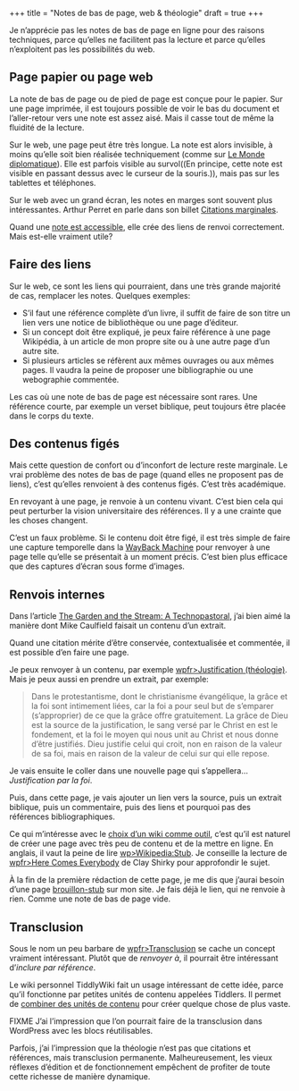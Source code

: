 +++
title = "Notes de bas de page, web & théologie"
draft = true
+++

Je n’apprécie pas les notes de bas de page en ligne pour des raisons
techniques, parce qu’elles ne facilitent pas la lecture et parce
qu’elles n’exploitent pas les possibilités du web.

## Page papier ou page web

La note de bas de page ou de pied de page est conçue pour le papier. Sur
une page imprimée, il est toujours possible de voir le bas du document
et l’aller-retour vers une note est assez aisé. Mais il casse tout de
même la fluidité de la lecture.

Sur le web, une page peut être très longue. La note est alors invisible,
à moins qu’elle soit bien réalisée techniquement (comme sur [Le Monde
diplomatique](https://www.monde-diplomatique.fr/)). Elle est
parfois visible au survol((En principe, cette note est visible en
passant dessus avec le curseur de la souris.)), mais pas sur les
tablettes et téléphones.

Sur le web avec un grand écran, les notes en marges sont souvent plus
intéressantes. Arthur Perret en parle dans son billet [Citations
marginales](https://www.arthurperret.fr/blog/2019-12-17-citations-marginales.html).

Quand une [note est
accessible](https://access42.net/comment-integrer-notes-bas-page-accessibles/),
elle crée des liens de renvoi correctement. Mais est-elle vraiment
utile?

## Faire des liens

Sur le web, ce sont les liens qui pourraient, dans une très grande
majorité de cas, remplacer les notes. Quelques exemples:

- S’il faut une référence complète d’un livre, il suffit de faire de son titre un lien vers une notice de bibliothèque ou une page d’éditeur.
- Si un concept doit être expliqué, je peux faire référence à une page Wikipédia, à un article de mon propre site ou à une autre page d’un autre site.
- Si plusieurs articles se réfèrent aux mêmes ouvrages ou aux mêmes pages. Il vaudra la peine de proposer une bibliographie ou une webographie commentée.

Les cas où une note de bas de page est nécessaire sont rares. Une
référence courte, par exemple un verset biblique, peut toujours être
placée dans le corps du texte.

## Des contenus figés

Mais cette question de confort ou d’inconfort de lecture reste
marginale. Le vrai problème des notes de bas de page (quand elles ne
proposent pas de liens), c’est qu’elles renvoient à des contenus
figés. C’est très académique.

En revoyant à une page, je renvoie à un contenu vivant. C’est bien cela
qui peut perturber la vision universitaire des références. Il y a une
crainte que les choses changent.

C’est un faux problème. Si le contenu doit être figé, il est très
simple de faire une capture temporelle dans la [WayBack
Machine](https://wayback-api.archive.org/) pour renvoyer à
une page telle qu’elle se présentait à un moment précis. C’est bien
plus efficace que des captures d’écran sous forme d’images.

## Renvois internes

Dans l’article [The Garden and the Stream: A
Technopastoral](https://hapgood.us/2015/10/17/the-garden-and-the-stream-a-technopastoral/),
j’ai bien aimé la manière dont Mike Caulfield faisait un contenu d’un
extrait.

Quand une citation mérite d’être conservée, contextualisée et
commentée, il est possible d’en faire une page.

Je peux renvoyer à un contenu, par exemple [wpfr>Justification
(théologie)](wpfr>Justification_(théologie)). Mais je peux
aussi en prendre un extrait, par exemple:

> Dans le protestantisme, dont le christianisme évangélique, la grâce
et la foi sont intimement liées, car la foi a pour seul but de
s’emparer (s’approprier) de ce que la grâce offre gratuitement. La
grâce de Dieu est la source de la justification, le sang versé par le
Christ en est le fondement, et la foi le moyen qui nous unit au Christ
et nous donne d’être justifiés. Dieu justifie celui qui croit, non en
raison de la valeur de sa foi, mais en raison de la valeur de celui sur
qui elle repose.

Je vais ensuite le coller dans une nouvelle page qui s’appellera...
*Justification par la foi*.

Puis, dans cette page, je vais ajouter un lien vers la source, puis un
extrait biblique, puis un commentaire, puis des liens et pourquoi pas
des références bibliographiques.

Ce qui m’intéresse avec le [choix d’un wiki comme
outil](choix-outil), c’est qu’il est naturel de créer une
page avec très peu de contenu et de la mettre en ligne. En anglais, il
vaut la peine de lire
[wp>Wikipedia:Stub](wp>Wikipedia:Stub). Je conseille la
lecture de [wpfr>Here Comes
Everybody](wpfr>Here_Comes_Everybody) de Clay Shirky pour
approfondir le sujet.

À la fin de la première rédaction de cette page, je me dis que j’aurai
besoin d’une page [brouillon-stub](brouillon-stub) sur mon
site. Je fais déjà le lien, qui ne renvoie à rien. Comme une note de bas
de page vide.

## Transclusion

Sous le nom un peu barbare de
[wpfr>Transclusion](wpfr>Transclusion) se cache un concept
vraiment intéressant. Plutôt que de *renvoyer à*, il pourrait être
intéressant d’*inclure par référence*.

Le wiki personnel TiddlyWiki fait un usage intéressant de cette idée,
parce qu’il fonctionne par petites unités de contenu appelées Tiddlers.
Il permet de [combiner des unités de
contenu](https://tiddlywiki.com/#Transclusion) pour créer
quelque chose de plus vaste.

FIXME J’ai l’impression que l’on pourrait faire de la transclusion
dans WordPress avec les blocs réutilisables.

Parfois, j’ai l’impression que la théologie n’est pas que citations
et références, mais transclusion permanente. Malheureusement, les vieux
réflexes d’édition et de fonctionnement empêchent de profiter de toute
cette richesse de manière dynamique.
